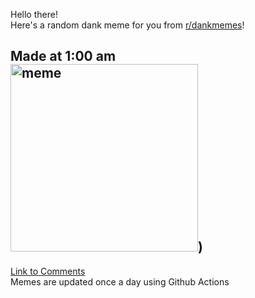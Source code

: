 Hello there! <br>Here's a random dank meme for you from [r/dankmemes](https://reddit.com/r/dankmemes)!<br>
## Made at 1:00 am<br><img src="https://i.redd.it/hdfifyhnxah51.png" alt="meme" width="300"/>)<br>
[Link to Comments](https://reddit.com/r/dankmemes/comments/ian40x/made_at_100_am/)<br>
Memes are updated once a day using Github Actions